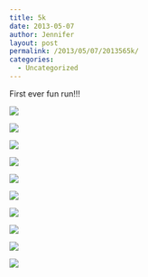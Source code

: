 ```yaml
---
title: 5k
date: 2013-05-07
author: Jennifer
layout: post
permalink: /2013/05/07/2013565k/
categories:
  - Uncategorized
---
```

First ever fun run!!!

<div class="image-gallery-wrapper">
  <p>
    <img src="http://static1.squarespace.com/static/50db6bb3e4b015296cd43789/50dfa5b1e4b0dc6320e0b5ea/5186f0bce4b0c64b3102b803/1367799198189/2013-05-05+09.44.56.jpg.56.jpg?format=original" />
  </p>

  <p>
    <img src="http://static1.squarespace.com/static/50db6bb3e4b015296cd43789/50dfa5b1e4b0dc6320e0b5ea/5186f0cae4b0046126db5af1/1430547658100/2013-05-05+09.39.34.jpg.34.jpg?format=original" />
  </p>

  <p>
    <img src="http://static1.squarespace.com/static/50db6bb3e4b015296cd43789/50dfa5b1e4b0dc6320e0b5ea/5186f220e4b0999588610f36/1367798314917/2013-05-05+08.34.53.jpg.53.jpg?format=original" />
  </p>

  <p>
    <img src="http://static1.squarespace.com/static/50db6bb3e4b015296cd43789/50dfa5b1e4b0dc6320e0b5ea/5186f602e4b0999588611eb9/1367800466743/2013-05-05+08.36.10.jpg.10.jpg?format=original" />
  </p>

  <p>
    <img src="http://static1.squarespace.com/static/50db6bb3e4b015296cd43789/50dfa5b1e4b0dc6320e0b5ea/5186f0e9e4b0046126db5b2e/1367799065677/2013-05-05+09.33.47.jpg.47.jpg?format=original" />
  </p>

  <p>
    <img src="http://static1.squarespace.com/static/50db6bb3e4b015296cd43789/50dfa5b1e4b0dc6320e0b5ea/5186f25ce4b0580e000e9013/1367798374203/2013-05-05+08.34.49.jpg.49.jpg?format=original" />
  </p>

  <p>
    <img src="http://static1.squarespace.com/static/50db6bb3e4b015296cd43789/50dfa5b1e4b0dc6320e0b5ea/5186f0f6e4b0046126db5b51/1430547653718/2013-05-05+09.28.43.jpg.43.jpg?format=original" />
  </p>

  <p>
    <img src="http://static1.squarespace.com/static/50db6bb3e4b015296cd43789/50dfa5b1e4b0dc6320e0b5ea/5186f1b9e4b0c64b3102bb55/1367798214148/2013-05-05+08.50.40.jpg.40.jpg?format=original" />
  </p>

  <p>
    <img src="http://static1.squarespace.com/static/50db6bb3e4b015296cd43789/50dfa5b1e4b0dc6320e0b5ea/5186f1ede4b0c64b3102bba8/1367798264352/2013-05-05+08.50.38.jpg.38.jpg?format=original" />
  </p>

  <p>
    <img src="http://static1.squarespace.com/static/50db6bb3e4b015296cd43789/50dfa5b1e4b0dc6320e0b5ea/5186f276e4b0c64b3102bcca/1367798402343/2013-05-05+08.33.21.jpg.21.jpg?format=original" />
  </p>
</div>
